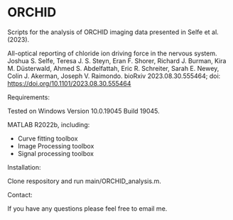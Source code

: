 # ORCHID
 Scripts for the analysis of ORCHID imaging data presented in Selfe et al. (2023).

All-optical reporting of chloride ion driving force in the nervous system. Joshua S. Selfe, Teresa J. S. Steyn, Eran F. Shorer, Richard J. Burman, Kira M. Düsterwald, Ahmed S. Abdelfattah, Eric R. Schreiter, Sarah E. Newey, Colin J. Akerman, Joseph V. Raimondo. bioRxiv 2023.08.30.555464; doi: https://doi.org/10.1101/2023.08.30.555464



Requirements:

Tested on Windows Version	10.0.19045 Build 19045. 

MATLAB R2022b, including:
- Curve fitting toolbox
- Image Processing toolbox
- Signal processing toolbox


Installation:

Clone respository and run main/ORCHID_analysis.m.


Contact:

If you have any questions please feel free to email me. 
